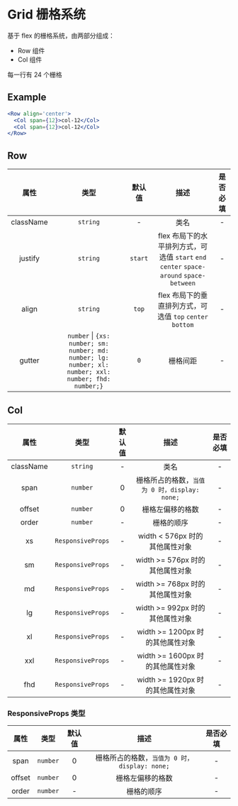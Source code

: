 # Grid 栅格系统

基于 flex 的栅格系统，由两部分组成：

- Row 组件
- Col 组件

每一行有 24 个栅格

## Example

```jsx
<Row align='center'>
  <Col span={12}>col-12</Col>
  <Col span={12}>col-12</Col>
</Row>
```

## Row

|   属性    |                                                类型                                                | 默认值  |                                          描述                                           | 是否必填 |
| :-------: | :------------------------------------------------------------------------------------------------: | :-----: | :-------------------------------------------------------------------------------------: | :------: |
| className |                                              `string`                                              |    -    |                                          类名                                           |    -     |
|  justify  |                                              `string`                                              | `start` | flex 布局下的水平排列方式，可选值 `start` `end` `center` `space-around` `space-between` |    -     |
|   align   |                                              `string`                                              |  `top`  |                flex 布局下的垂直排列方式，可选值 `top` `center` `bottom`                |    -     |
|  gutter   | `number` \| `{xs: number; sm: number; md: number; lg: number; xl: number; xxl: number; fhd: number;}` |   `0`   |                                        栅格间距                                         |    -     |

## Col

|   属性    |       类型        | 默认值 |                     描述                      | 是否必填 |
| :-------: | :---------------: | :----: | :-------------------------------------------: | :------: |
| className |     `string`      |   -    |                     类名                      |    -     |
|   span    |     `number`      |   0    | 栅格所占的格数，`当值为 0 时，display: none;` |    -     |
|  offset   |     `number`      |   0    |               栅格左偏移的格数                |    -     |
|   order   |     `number`      |   -    |                  栅格的顺序                   |    -     |
|    xs     | `ResponsiveProps` |   -    |        width < 576px 时的其他属性对象         |    -     |
|    sm     | `ResponsiveProps` |   -    |        width >= 576px 时的其他属性对象        |    -     |
|    md     | `ResponsiveProps` |   -    |        width >= 768px 时的其他属性对象        |    -     |
|    lg     | `ResponsiveProps` |   -    |        width >= 992px 时的其他属性对象        |    -     |
|    xl     | `ResponsiveProps` |   -    |       width >= 1200px 时的其他属性对象        |    -     |
|    xxl    | `ResponsiveProps` |   -    |       width >= 1600px 时的其他属性对象        |    -     |
|    fhd    | `ResponsiveProps` |   -    |       width >= 1920px 时的其他属性对象        |    -     |

### ResponsiveProps 类型

|  属性  |   类型   | 默认值 |                     描述                      | 是否必填 |
| :----: | :------: | :----: | :-------------------------------------------: | :------: |
|  span  | `number` |   0    | 栅格所占的格数，`当值为 0 时，display: none;` |    -     |
| offset | `number` |   0    |               栅格左偏移的格数                |    -     |
| order  | `number` |   -    |                  栅格的顺序                   |    -     |
